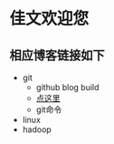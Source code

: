 ﻿# 佳文欢迎您
## 相应博客链接如下
- git
	- github blog build
	- [点这里](http://taojiawen.github.io/git/build)
	- git命令
- linux
- hadoop